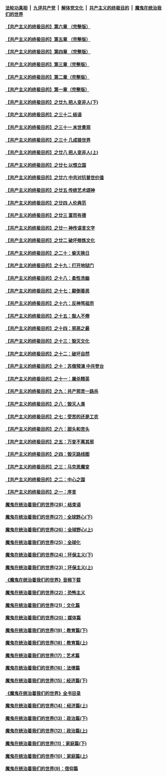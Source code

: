 ####  [法轮功真相](../../../../basic/blob/master/README.md?t=01072152) &nbsp;|&nbsp; [九评共产党](../../../../9ping.md/blob/master/README.md?t=01072152) &nbsp;|&nbsp; [解体党文化](../../../../jtdwh.md/blob/master/README.md?t=01072152)  &nbsp;|&nbsp; [共产主义的终极目的](../../../../gczydzjmd.md/blob/master/README.md?t=01072152) &nbsp;|&nbsp; [魔鬼在统治我们的世界](../../../../mgztzwmdsj.md/blob/master/README.md?t=01072152) 

#### [【共产主义的终极目的】第六章 （完整版）](../pages/nsc422/n11428913.md?t=01072152) 

#### [【共产主义的终极目的】第五章 （完整版）](../pages/nsc422/n11428912.md?t=01072152) 

#### [【共产主义的终极目的】第四章 （完整版）](../pages/nsc422/n11428907.md?t=01072152) 

#### [【共产主义的终极目的】第三章（完整版）](../pages/nsc422/n11428848.md?t=01072152) 

#### [【共产主义的终极目的】第二章（完整版）](../pages/nsc422/n11428831.md?t=01072152) 

#### [【共产主义的终极目的】第一章（完整版）](../pages/nsc422/n11417651.md?t=01072152) 

#### [【共产主义的终极目的】之廿九 把人变非人(下)](../pages/nsc422/n11344140.md?t=01072152) 

#### [【共产主义的终极目的】之三十二 结语](../pages/nsc422/n11360535.md?t=01072152) 

#### [【共产主义的终极目的】之三十一 末世景观](../pages/nsc422/n11351129.md?t=01072152) 

#### [【共产主义的终极目的】之三十 几成狼世界](../pages/nsc422/n11348280.md?t=01072152) 

#### [【共产主义的终极目的】之廿八 把人变非人(上)](../pages/nsc422/n11340492.md?t=01072152) 

#### [【共产主义的终极目的】之廿七 以恨立国](../pages/nsc422/n11336944.md?t=01072152) 

#### [【共产主义的终极目的】之廿六 中共对抗普世价值](../pages/nsc422/n11324785.md?t=01072152) 

#### [【共产主义的终极目的】之廿五 传统艺术颂神](../pages/nsc422/n11296396.md?t=01072152) 

#### [【共产主义的终极目的】之廿四 人伦典范](../pages/nsc422/n11296397.md?t=01072152) 

#### [【共产主义的终极目的】之廿三 富而有德](../pages/nsc422/n11283598.md?t=01072152) 

#### [【共产主义的终极目的】之廿一 神传语言文字](../pages/nsc422/n11263265.md?t=01072152) 

#### [【共产主义的终极目的】之廿二 破坏修炼文化](../pages/nsc422/n11245728.md?t=01072152) 

#### [【共产主义的终极目的】之二十：偷天换日](../pages/nsc422/n11238846.md?t=01072152) 

#### [【共产主义的终极目的】之十九：打开地狱门](../pages/nsc422/n11206376.md?t=01072152) 

#### [【共产主义的终极目的】之十八：柔性洗脑](../pages/nsc422/n11199994.md?t=01072152) 

#### [【共产主义的终极目的】之十七：颠倒善恶](../pages/nsc422/n11179782.md?t=01072152) 

#### [【共产主义的终极目的】之十六：反神骂祖宗](../pages/nsc422/n11166798.md?t=01072152) 

#### [【共产主义的终极目的】之十五：毁人不倦](../pages/nsc422/n11166792.md?t=01072152) 

#### [【共产主义的终极目的】之十四：邪恶之最](../pages/nsc422/n11150249.md?t=01072152) 

#### [【共产主义的终极目的】之十三：毁灭文化](../pages/nsc422/n11135227.md?t=01072152) 

#### [【共产主义的终极目的】之十二：破坏自然](../pages/nsc422/n11135214.md?t=01072152) 

#### [【共产主义的终极目的】之十：苏俄预演 中共登台](../pages/nsc422/n11118424.md?t=01072152) 

#### [【共产主义的终极目的】之十一：屠杀精英](../pages/nsc422/n11118442.md?t=01072152) 

#### [【共产主义的终极目的】之九：共产邪灵一路杀](../pages/nsc422/n11114139.md?t=01072152) 

#### [【共产主义的终极目的】之八：毁灭人类](../pages/nsc422/n11108503.md?t=01072152) 

#### [【共产主义的终极目的】之七：受苦的还是工农](../pages/nsc422/n11101809.md?t=01072152) 

#### [【共产主义的终极目的】之六：甜头和苦头](../pages/nsc422/n11096971.md?t=01072152) 

#### [【共产主义的终极目的】之五：万变不离其邪](../pages/nsc422/n11091285.md?t=01072152) 

#### [【共产主义的终极目的】之四：毁灭路线图](../pages/nsc422/n11086284.md?t=01072152) 

#### [【共产主义的终极目的】之三：马克思魔变](../pages/nsc422/n11061941.md?t=01072152) 

#### [【共产主义的终极目的】之二：中心之国](../pages/nsc422/n11047728.md?t=01072152) 

#### [【共产主义的终极目的】之一：序言](../pages/nsc422/n11086077.md?t=01072152) 

#### [魔鬼在统治着我们的世界(28)：结束语](../pages/nsc422/n10936246.md?t=01072152) 

#### [魔鬼在统治着我们的世界(27)：全球野心(下)](../pages/nsc422/n10928319.md?t=01072152) 

#### [魔鬼在统治着我们的世界(26)：全球野心(上)](../pages/nsc422/n10900318.md?t=01072152) 

#### [魔鬼在统治着我们的世界(25)：全球化](../pages/nsc422/n10788205.md?t=01072152) 

#### [魔鬼在统治着我们的世界(24)：环保主义(下)](../pages/nsc422/n10695307.md?t=01072152) 

#### [魔鬼在统治着我们的世界(23)：环保主义(上)](../pages/nsc422/n10688613.md?t=01072152) 

#### [《魔鬼在统治着我们的世界》音频下载](../pages/nsc422/n10635553.md?t=01072152) 

#### [魔鬼在统治着我们的世界(22)：恐怖主义](../pages/nsc422/n10614727.md?t=01072152) 

#### [魔鬼在统治着我们的世界(21)：文化篇](../pages/nsc422/n10597706.md?t=01072152) 

#### [魔鬼在统治着我们的世界(20)：媒体篇](../pages/nsc422/n10586579.md?t=01072152) 

#### [魔鬼在统治着我们的世界(19)：教育篇(下)](../pages/nsc422/n10564808.md?t=01072152) 

#### [魔鬼在统治着我们的世界(18)：教育篇(上)](../pages/nsc422/n10526970.md?t=01072152) 

#### [魔鬼在统治着我们的世界(17)：艺术篇](../pages/nsc422/n10499093.md?t=01072152) 

#### [魔鬼在统治着我们的世界(16)：法律篇](../pages/nsc422/n10485969.md?t=01072152) 

#### [魔鬼在统治着我们的世界(15)：经济篇(下)](../pages/nsc422/n10469975.md?t=01072152) 

#### [《魔鬼在统治着我们的世界》全书目录](../pages/nsc422/n10464261.md?t=01072152) 

#### [魔鬼在统治着我们的世界(14)：经济篇(上)](../pages/nsc422/n10457370.md?t=01072152) 

#### [魔鬼在统治着我们的世界(13)：政治篇(下)](../pages/nsc422/n10448270.md?t=01072152) 

#### [魔鬼在统治着我们的世界(12)：政治篇(上)](../pages/nsc422/n10444576.md?t=01072152) 

#### [魔鬼在统治着我们的世界(11)：家庭篇(下)](../pages/nsc422/n10440961.md?t=01072152) 

#### [魔鬼在统治着我们的世界(10)：家庭篇(上)](../pages/nsc422/n10435448.md?t=01072152) 

#### [魔鬼在统治着我们的世界(9)：信仰篇](../pages/nsc422/n10432159.md?t=01072152) 

